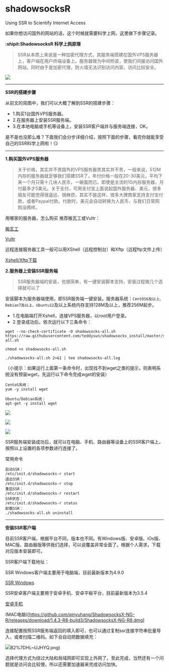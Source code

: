 # shadowsocksR
Using SSR to Scientify Internet Access

如果你想访问国外的网站的话，这个时候就需要科学上网，这里做下步骤记录。

**:shipit:ShadowsocksR 科学上网原理**

>SSR从本质上来说是一种加密代理方式，其服务端搭建在国外VPS服务器上，客户端在用户终端设备上。服务器做为中间桥梁，使我们间接访问国外网站。同时由于是加密代理，防火墙无法识别访问内容，访问比较安全。

![](https://github.com/Lumnca/shadowsocksR/blob/master/img/2018-07-24_161526.png)

***

**SSR的搭建步骤**

从前文的简图中，我们可以大概了解到SSR的搭建步骤：

* 1.购买1台国外VPS服务器。
* 2.在服务器上安装SSR服务端。
* 3.在本地电脑或手机等设备上，安装SSR客户端并与服务端连接，OK。

是不是也没那么难？下面我们会分步详细介绍，按照下面的步骤，看完你就能享受自己的SSR科学上网啦！:smirk:	

***

**1.购买国外VPS服务器**

>关于价格，其实并不贵国外的VPS服务器贵其实并不贵，一般来说，512M内存的服务器就足够我们搭建SSR了，年付价格一般在20-30美元，平均下来一个月只需十几块人民币，一碗面而已。即使是主流的1G内存服务器，月付最多才5美元。关于支付，可用支付宝上面说起国外服务器、美元，很多朋友可能觉得很遥远、很麻烦，其实不是这样，很多大牌商家支持支付宝付款，或者Paypal付款。付款时，美元会自动转换为人民币，与我们日常网购没两样。


用哪家的服务器，怎么购买
推荐搬瓦工或Vultr：

[搬瓦工](https://bwh88.net/cart.php?gid=1)

[Vultr](https://my.vultr.com)

远程连接服务器工具一般可以用XShell（远程控制台）和Xftp（远程ftp文件上传）

[Xshell/Xftp下载](https://xshell.en.softonic.com/)

**2.服务器上安装SSR服务端**

>SSR服务器端的安装，也很简单，有一键安装脚本支持，安装过程做几个选择就可以了

安装脚本为服务器端使用，即SSR服务端一键安装。服务器系统：`CentOS6及以上、Debian7及以上、Ubuntu12`及以上系统内存支持128M及以上，推荐256M起步。

* 1.在电脑端打开Xshell，连接VPS服务器，以root用户登录。
* 2.登录成功后，依次运行以下三条命令：

```shell
wget --no-check-certificate -O shadowsocks-all.sh https://raw.githubusercontent.com/teddysun/shadowsocks_install/master/shadowsocks-all.sh
```

```shell
chmod +x shadowsocks-all.sh
```

```shell
./shadowsocks-all.sh 2>&1 | tee shadowsocks-all.log
```
（小提示：如果运行上面第一条命令时，出现找不到wget之类的提示，则表明系统没有预装wget，先运行以下命令完成wget的安装）

```
CentoS系统：
yum -y install wget 

Ubuntu/Debian系统：
apt-get -y install wget
```

![](https://github.com/Lumnca/shadowsocksR/blob/master/img/HFT2FEJMSC67YHXN%7BJM%5B%5BUQ.png)

![](https://github.com/Lumnca/shadowsocksR/blob/master/img/KTR%60JCQZL%7B8S%60U1YTB9WAWO.png)

![](https://github.com/Lumnca/shadowsocksR/blob/master/img/_YR%25QX%7DJ0~~%7BSB1Y%24V%5B%5D9~T.png)



SSR服务端安装成功后，就可以在电脑、手机、路由器等设备上的SSR客户端上，按照以上设置的各项参数进行连接了。

常用命令

```
启动SSR：
/etc/init.d/shadowsocks-r start
退出SSR：
/etc/init.d/shadowsocks-r stop
重启SSR：
/etc/init.d/shadowsocks-r restart
SSR状态：
/etc/init.d/shadowsocks-r status
卸载SSR：
./shadowsocks-all.sh uninstall
```

***

**安装SSR客户端**

目前SSR客户端，根据平台不同，版本也不同。有Windows版、安卓版、iOs版、MAC版、路由器版等供我们选择，可以说覆盖非常全面了。根据个人需求，下载对应版本安装即可。

SSR客户端下载地址：

SSR Windows客户端主要用于电脑端，目前最新版本为4.9.0

[SSR Windows](https://github.com/shadowsocksrr/shadowsocksr-csharp/releases/download/4.9.0/ShadowsocksR-win-4.9.0.zip)

SSR安卓客户端主要用于安卓手机、安卓平板平台，目前最新版本为3.5.4

[安卓手机](https://github.com/shadowsocksrr/shadowsocksr-android/releases/download/3.5.4/shadowsocksr-android-3.5.4.apk)

(MAC电脑)[https://github.com/qinyuhang/ShadowsocksX-NG-R/releases/download/1.4.3-R8-build3/ShadowsocksX-NG-R8.dmg]

连接配置按照SSR服务端返回的填入即可，也可以通过复制ssr连接字符串批量导入，或者扫描二维码。如下会自动把数据填充：

![](https://github.com/Lumnca/shadowsocksR/blob/master/img/23GU084U0OL)B2%7DHL~UJHYQ.png)

选择代理方式为绕过大陆和局域网即可实现上外网了。至此完成，当然还有一个问题就是访问会比较慢，所以还需要加速器来完成访问加快。
